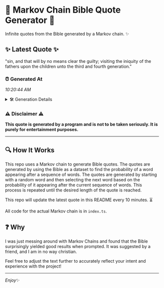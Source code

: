 # 📖 Markov Chain Bible Quote Generator 📖

Infinite quotes from the Bible generated by a Markov chain. ✨

## ✨ Latest Quote ✨
"sin, and that will by no means clear the guilty; visiting the iniquity of the fathers upon the children unto the third and fourth generation."

### ⏰ Generated At
*10:20:44 AM*

<details>
    <summary>🛠️ Generation Details</summary>
    <p>
        <strong>🌱 Seed:</strong> sin,<br>
        <strong>🔄 Iterations:</strong> 24<br>
        <strong>📜 Context History:</strong><br>[ sin, ]: and<br>[ sin,, and ]: that<br>[ sin,, and, that ]: will<br>[ sin,, and, that, will ]: by<br>[ sin,, and, that, will, by ]: no<br>[ sin,, and, that, will, by, no ]: means<br>[ and, that, will, by, no, means ]: clear<br>[ that, will, by, no, means, clear ]: the<br>[ will, by, no, means, clear, the ]: guilty;<br>[ by, no, means, clear, the, guilty; ]: visiting<br>[ no, means, clear, the, guilty;, visiting ]: the<br>[ means, clear, the, guilty;, visiting, the ]: iniquity<br>[ clear, the, guilty;, visiting, the, iniquity ]: of<br>[ the, guilty;, visiting, the, iniquity, of ]: the<br>[ guilty;, visiting, the, iniquity, of, the ]: fathers<br>[ visiting, the, iniquity, of, the, fathers ]: upon<br>[ the, iniquity, of, the, fathers, upon ]: the<br>[ iniquity, of, the, fathers, upon, the ]: children<br>[ of, the, fathers, upon, the, children ]: unto<br>[ the, fathers, upon, the, children, unto ]: the<br>[ fathers, upon, the, children, unto, the ]: third<br>[ upon, the, children, unto, the, third ]: and<br>[ the, children, unto, the, third, and ]: fourth<br>[ children, unto, the, third, and, fourth ]: generation.<br>
    </p>
</details>

### ⚠️ Disclaimer ⚠️
**This quote is generated by a program and is not to be taken seriously. It is purely for entertainment purposes.**

---

## 🔍 How It Works

This repo uses a Markov chain to generate Bible quotes. The quotes are generated by using the Bible as a dataset to find the probability of a word appearing after a sequence of words. The quotes are generated by starting with a random word and then selecting the next word based on the probability of it appearing after the current sequence of words. This process is repeated until the desired length of the quote is reached.

This repo will update the latest quote in this README every 10 minutes. ⏳

All code for the actual Markov chain is in `index.ts`.

## ❓ Why

I was just messing around with Markov Chains and found that the Bible surprisingly yielded good results when prompted. 
It was suggested by a friend, and I am in no way christian.

Feel free to adjust the text further to accurately reflect your intent and experience with the project!

---

*Enjoy*✨

